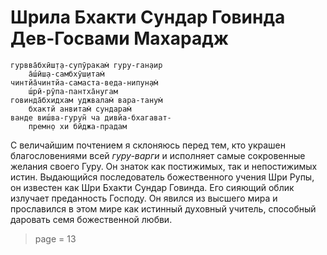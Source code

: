 # Шрила Бхакти Сундар Говинда Дев-Госвами Махарадж

    гурвва̄бхӣш̣т̣а-супӯракам̇ гуру-ган̣аир
        а̄ш́ӣш̣а-самбхӯш̣итам̇
    чинтйа̄чинтйа-самаста-веда-нипун̣ам̇
        ш́рӣ-рӯпа-пантха̄нугам
    говинда̄бхидхам уджвалам̇ вара-танум̇
        бхактй анвитам̇ сундарам̇
    ванде виш́ва-гурун̃ ча дивйа-бхагават-
        премн̣о хи бӣджа-прадам

С величайшим почтением я склоняюсь перед тем, кто украшен благословениями всей *гуру-варги* и исполняет самые сокровенные желания своего Гуру. Он знаток как постижимых, так и непостижимых истин. Выдающийся последователь божественного учения Шри Рупы, он известен как Шри Бхакти Сундар Говинда. Его сияющий облик излучает преданность Господу. Он явился из высшего мира и прославился в этом мире как истинный духовный учитель, способный даровать семя божественной любви.


> page = 13